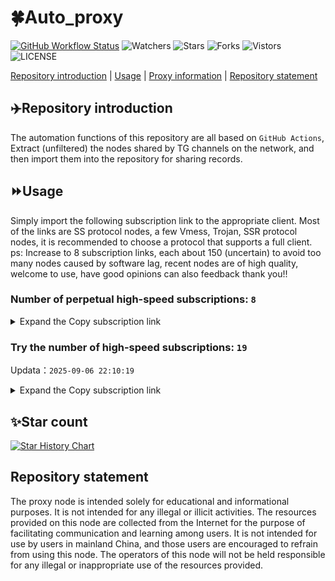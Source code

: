 # 🍀Auto_proxy
[![GitHub Workflow Status](https://img.shields.io/github/actions/workflow/status/PangTouY00/Auto_proxy/main.yml?branch=main)](https://github.com/PangTouY00/Auto_proxy/actions/workflows/main.yml?branch=main) 
![Watchers](https://img.shields.io/github/watchers/w1770946466/Auto_proxy) ![Stars](https://img.shields.io/github/stars/PangTouY00/Auto_proxy) ![Forks](https://img.shields.io/github/forks/w1770946466/Auto_proxy) ![Vistors](https://visitor-badge.laobi.icu/badge?page_id=PangTouY00.Auto_proxy) ![LICENSE](https://img.shields.io/badge/license-CC%20BY--SA%204.0-green.svg)

[Repository introduction](https://github.com/PangTouY00/Auto_proxy#Repositoryintroduction) | [Usage](https://github.com/PangTouY00/Auto_proxy#Usage) | [Proxy information](https://github.com/PangTouY00/Auto_proxy#Proxyinformation) | [Repository statement](https://github.com/PangTouY00/Auto_proxy#Repositorystatement)

## ✈️Repository introduction
The automation functions of this repository are all based on `GitHub Actions`,
Extract (unfiltered) the nodes shared by TG channels on the network, and then import them into the repository for sharing records.

## ⏩Usage
Simply import the following subscription link to the appropriate client. Most of the links are SS protocol nodes, a few Vmess, Trojan, SSR protocol nodes, it is recommended to choose a protocol that supports a full client.
ps: Increase to 8 subscription links, each about 150 (uncertain) to avoid too many nodes caused by software lag, recent nodes are of high quality, welcome to use, have good opinions can also feedback thank you!!

### Number of perpetual high-speed subscriptions: `8`

<details>
  <summary>Expand the Copy subscription link</summary>

  
- [Multiprotocol Base64 encoding](https://raw.githubusercontent.com/PangTouY00/Auto_proxy/main/Long_term_subscription1)
`https://raw.githubusercontent.com/PangTouY00/Auto_proxy/main/Long_term_subscription_num`
`Total number of merge nodes: 317`

- [Multiprotocol Base64 encoding](https://raw.githubusercontent.com/PangTouY00/Auto_proxy/main/Long_term_subscription1)
`https://raw.githubusercontent.com/PangTouY00/Auto_proxy/main/Long_term_subscription1`
`Total number of merge nodes: 40`

- [Multiprotocol Base64 encoding](https://raw.githubusercontent.com/PangTouY00/Auto_proxy/main/Long_term_subscription2)
`https://raw.githubusercontent.com/PangTouY00/Auto_proxy/main/Long_term_subscription2`
`Total number of merge nodes: 40`

- [Multiprotocol Base64 encoding](https://raw.githubusercontent.com/PangTouY00/Auto_proxy/main/Long_term_subscription3)
`https://raw.githubusercontent.com/PangTouY00/Auto_proxy/main/Long_term_subscription3`
`Total number of merge nodes: 40`

- [Multiprotocol Base64 encoding](https://raw.githubusercontent.com/PangTouY00/Auto_proxy/main/Long_term_subscription4)
`https://raw.githubusercontent.com/PangTouY00/Auto_proxy/main/Long_term_subscription4`
`Total number of merge nodes: 40`

- [Multiprotocol Base64 encoding](https://raw.githubusercontent.comPangTouY00/Auto_proxy/main/Long_term_subscription5)
`https://raw.githubusercontent.com/PangTouY00/Auto_proxy/main/Long_term_subscription5`
`Total number of merge nodes: 40`

- [Multiprotocol Base64 encoding](https://raw.githubusercontent.com/PangTouY00/Auto_proxy/main/Long_term_subscription6)
`https://raw.githubusercontent.com/PangTouY00/Auto_proxy/main/Long_term_subscription6`
`Total number of merge nodes: 40`

- [Multiprotocol Base64 encoding](https://raw.githubusercontent.com/PangTouY00/Auto_proxy/main/Long_term_subscription7)
`https://raw.githubusercontent.com/PangTouY00/Auto_proxy/main/Long_term_subscription7`
`Total number of merge nodes: 40`

- [Multiprotocol Base64 encoding](https://raw.githubusercontent.com/PangTouY00/Auto_proxy/main/Long_term_subscription8)
`https://raw.githubusercontent.com/PangTouY00/Auto_proxy/main/Long_term_subscription8`
`Total number of merge nodes: 37`

- [Clash subscription](https://raw.githubusercontent.com/PangTouY00/Auto_proxy/main/Long_term_subscription2.yaml)
`https://raw.githubusercontent.com/PangTouY00/Auto_proxy/main/Long_term_subscription1.yaml`


- [Clash subscription](https://raw.githubusercontent.com/PangTouY00/Auto_proxy/main/Long_term_subscription2.yaml)
`https://raw.githubusercontent.com/PangTouY00/Auto_proxy/main/Long_term_subscription2.yaml`


- [Clash subscription](https://raw.githubusercontent.com/PangTouY00/Auto_proxy/main/Long_term_subscription3.yaml)
`https://raw.githubusercontent.com/PangTouY00/Auto_proxy/main/Long_term_subscription3.yaml`
  
</details>

### Try the number of high-speed subscriptions: `19`
Updata：`2025-09-06 22:10:19`


<details>
  <summary>Expand the Copy subscription link</summary>  





































































































































































































































































































































































































































































































































































































































































































































































































































































































































































































































































































































































































































































































































































































































































































































































































































































































































































































































































































































































































































































































































































































































































































































































































































































































































































































































































































































































































































































































































































































































































































































































































































































































































































































































































































































































































































































































































































































































































































































































































































































































































































































































































































































































































































































































































































































































































































































































































































































































































































































































































































































































































































































































































































































































































































































































































































































































































































































































































































































































































































































































































































































































































































































































































































































































































































































































































































































































































































































































































































































































































































































































































































































































































































































































































































































































































































































































































































































































































































































































































































































































































































































































































































































































































































































































































































































































































































































































































































































































































































































































































































































































































































































































































































































































































































































































































































































































































































































































































































































































































































































































































































































































































































































































































































































































































































































































































































































































































































































































































































































































































































































































































































































































































































































































































































































































































































































































































































































































































































































































































































































































































































































































































































































































































































































































































































































































































































































































































































































































































































































































































































































































































































































































































































































































































































































































































































































































































































































































































































































































































































































































































































































































































































































































































































































































































































































































































































































































































































































































































































































































































































































































































































































































































































































































































































































































































































































































































































































































































































































































































































































































































































































































































































































































































































































































































































































































































































































































































































































































































































































































































































































































































































































































































































































































































































































































































































































































































































































































































































































































































































































































































































































































































































































































































































































































































































































































































































































































































































































































































































































































































































































































































































































































































































































































































































































































































































































































































































































































































































































































































































































































































































































































































































































































































































































































































































































































































































































































































































































































































































































































































































































































































































































































































































































































































































































































































































































































































































































































































































































































































































































































































































































































































































































































































































































































































































































































































































































































































































































































































































































































































































































































































































































































































































































































































































































>Trial subscription：
`https://dash.tuzivip01.top/api/v1/client/subscribe?token=3e4752808fdb017b0b62180519132c78`




>Trial subscription：
`https://dash.tuzivip03.top/api/v1/client/subscribe?token=3fd7a78559c8f116ab9d16d02832b4fc`




>Trial subscription：
`https://qingyun.zybs.eu.org/api/v1/client/subscribe?token=3f6138f96464b8a03b702f2d649930bd`




>Trial subscription：
`https://xiaohuolongjc.top/api/v1/client/subscribe?token=94c1728eac8197fcdc5a9f07c12fd3d8`




>Trial subscription：
`http://tinnyrick8888.com/api/v1/client/subscribe?token=2f2cf89ce5cd1b254029492685252d9b`




>Trial subscription：
`https://nekocloud.qzz.io/api/v1/client/subscribe?token=00a2f5f32d8d28403db2a06b970337b4`




>Trial subscription：
`https://ld88.nxxbbf.com/api/v1/client/subscribe?token=0bb385d91493c724697c37ced050e12f`




>Trial subscription：
`https://sdvpapi.meytsoyxx.com/api/v1/client/subscribe?token=2f3feea2600c7c03270aae38d5fcf6d9`




>Trial subscription：
`https://dl.vfkum.website/api/v1/client/subscribe?token=038721d25a9dd9899af39ab329d21596`




>Trial subscription：
`https://dashuai.us/api/v1/client/subscribe?token=e3a7031c333fe2c304cab184782d354d`




>Trial subscription：
`https://kingfisher.top/api/v1/client/subscribe?token=530d963023de2c3a1843a559ccf7e067`




>Trial subscription：
`https://yywhale.com/api/v1/client/subscribe?token=bf00b4852e0ebd997d85ed986c67cabe`




>Trial subscription：
`https://go.yueyun.de/api/v1/client/subscribe?token=bd2d84c937b95cb5aacca94b04a3b62d`




>Trial subscription：
`https://cfvpn.com/api/v1/client/subscribe?token=7ad6421ac862e1d5af1a325b27c15b2c`




>Trial subscription：
`https://v2b.zyrhk.top/api/v1/client/subscribe?token=c0f64d51fc8786b2e37778554a0ff945`




>Trial subscription：
`https://dash.tuzivip02.top/api/v1/client/subscribe?token=391a93b09a6759dadc95503cc16eab53`




>Trial subscription：
`https://www.eeevpn.com/api/v1/client/subscribe?token=81f6a6ebe1b294355f3d6add6bc762a3`




>Trial subscription：
`https://ldld.whtjdasha.com/api/v1/client/subscribe?token=6159fb128f3e5c7c438f42afdeb59601`




>Trial subscription：
`https://nekocloud.xx.kg/api/v1/client/subscribe?token=8c2519428d2909db367e81aa275dcc90`



</details>

## ✨Star count
[![Star History Chart](https://api.star-history.com/svg?repos=PangTouY00/Auto_proxy&type=Date)](https://star-history.com/#w1770946466/Auto_proxy&Date)



## Repository statement
The proxy node is intended solely for educational and informational purposes. It is not intended for any illegal or illicit activities. The resources provided on this node are collected from the Internet for the purpose of facilitating communication and learning among users. It is not intended for use by users in mainland China, and those users are encouraged to refrain from using this node. The operators of this node will not be held responsible for any illegal or inappropriate use of the resources provided.
